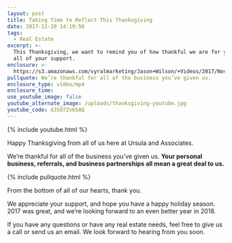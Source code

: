 ```yaml
---
layout: post
title: Taking Time to Reflect This Thanksgiving
date: 2017-11-20 14:19:50
tags:
  - Real Estate
excerpt: >-
  This Thanksgiving, we want to remind you of how thankful we are for you and
  all of your support.
enclosure: >-
  https://s3.amazonaws.com/vyralmarketing/Jason+Wilson/+Videos/2017/November/Woodstock%252C+GA+Real+Estate+Agent-+Taking+Time+to+Reflect+This+Thanksgiving.mp4
pullquote: We’re thankful for all of the business you’ve given us.
enclosure_type: video/mp4
enclosure_time:
use_youtube_image: false
youtube_alternate_image: /uploads/thanksgiving-youtube.jpg
youtube_code: dJSO7Zv6SAQ
---
```



{% include youtube.html %}

Happy Thanksgiving from all of us here at Ursula and Associates.

We’re thankful for all of the business you’ve given us. **Your personal business, referrals, and business partnerships all mean a great deal to us.**

{% include pullquote.html %}

From the bottom of all of our hearts, thank you.

We appreciate your support, and hope you have a happy holiday season. 2017 was great, and we’re looking forward to an even better year in 2018.

If you have any questions or have any real estate needs, feel free to give us a call or send us an email. We look forward to hearing from you soon.